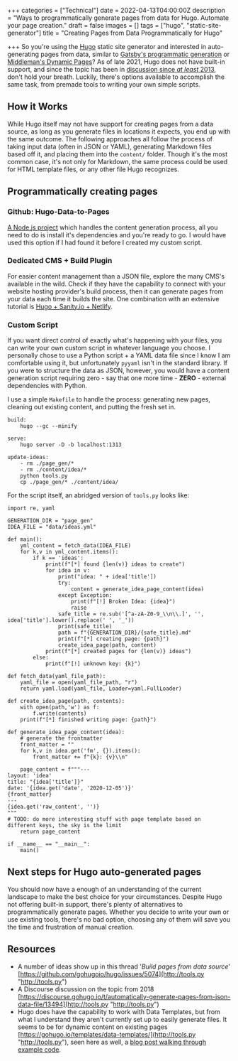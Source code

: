 +++
categories = ["Technical"]
date = 2022-04-13T04:00:00Z
description = "Ways to programmatically generate pages from data for Hugo. Automate your page creation."
draft = false
images = []
tags = ["hugo", "static-site-generator"]
title = "Creating Pages from Data Programmatically for Hugo"

+++
So you're using the [Hugo](https://gohugo.io/) static site generator and interested in auto-generating pages from data, similar to [Gatsby's programmatic generation](https://www.gatsbyjs.com/docs/programmatically-create-pages-from-data/) or [Middleman's Dynamic Pages](https://middlemanapp.com/advanced/dynamic-pages)? As of late 2021, Hugo does not have built-in support, and since the topic has been in [discussion since _at least_ 2013](https://github.com/gohugoio/hugo/issues/140), don't hold your breath. Luckily, there's options available to accomplish the same task, from premade tools to writing your own simple scripts.

## How it Works

While Hugo itself may not have support for creating pages from a data source, as long as you generate files in locations it expects, you end up with the same outcome. The following approaches all follow the process of taking input data (often in JSON or YAML), generating Markdown files based off it, and placing them into the `content/` folder. Though it's the most common case, it's not only for Markdown, the same process could be used for HTML template files, or any other file Hugo recognizes.

## Programmatically creating pages

### Github: Hugo-Data-to-Pages

[A Node.js project](https://github.com/kidsil/hugo-data-to-pages) which handles the content generation process, all you need to do is install it's dependencies and you're ready to go. I would have used this option if I had found it before I created my custom script.

### Dedicated CMS + Build Plugin

For easier content management than a JSON file, explore the many CMS's available in the wild. Check if they have the capability to connect with your website hosting provider's build process, then it can generate pages from your data each time it builds the site. One combination with an extensive tutorial is [Hugo + Sanity.io + Netlify](https://www.sanity.io/guides/sanity-and-hugo-with-netlify-plugins).

### Custom Script

If you want direct control of exactly what's happening with your files, you can write your own custom script in whatever language you choose. I personally chose to use a Python script + a YAML data file since I know I am comfortable using it, but unfortunately `pyyaml` isn't in the standard library. If you were to structure the data as JSON, however, you would have a content generation script requiring zero - say that one more time - **ZERO** - external dependencies with Python.

I use a simple `Makefile` to handle the process: generating new pages, cleaning out existing content, and putting the fresh set in.

    build:
    	hugo --gc --minify
    
    serve:
    	hugo server -D -b localhost:1313
    
    update-ideas:
    	- rm ./page_gen/*
    	- rm ./content/idea/*
    	python tools.py
    	cp ./page_gen/* ./content/idea/
    

For the script itself, an abridged version of `tools.py` looks like:

    import re, yaml
    
    GENERATION_DIR = "page_gen"
    IDEA_FILE = "data/ideas.yml"
    
    def main():
        yml_content = fetch_data(IDEA_FILE)
        for k,v in yml_content.items():
            if k == 'ideas':
                print(f"[*] found {len(v)} ideas to create")
                for idea in v:
                    print("idea: " + idea['title'])
                    try:
                        content = generate_idea_page_content(idea)
                    except Exception:
                        print(f"[!] Broken Idea: {idea}")
                        raise
                    safe_title = re.sub('[^a-zA-Z0-9_\\n\\.]', '', idea['title'].lower().replace(' ', '_'))
                    print(safe_title)
                    path = f"{GENERATION_DIR}/{safe_title}.md"
                    print(f"[*] creating page: {path}")
                    create_idea_page(path, content)
                print(f"[*] created pages for {len(v)} ideas")
            else:
                print(f"[!] unknown key: {k}")
    
    def fetch_data(yaml_file_path):
        yaml_file = open(yaml_file_path, "r")
        return yaml.load(yaml_file, Loader=yaml.FullLoader)
    
    def create_idea_page(path, contents):
        with open(path,'w') as f:
            f.write(contents)
        print(f"[*] finished writing page: {path}")
    
    def generate_idea_page_content(idea):
        # generate the frontmatter
        front_matter = ""
        for k,v in idea.get('fm', {}).items():
            front_matter += f"{k}: {v}\\n"
    
        page_content = f"""---
    layout: 'idea'
    title: "{idea['title']}"
    date: '{idea.get('date', '2020-12-05')}'
    {front_matter}
    ---
    {idea.get('raw_content', '')}
    """
    # TODO: do more interesting stuff with page template based on different keys, the sky is the limit
        return page_content
    
    if __name__ == "__main__":
        main()
    

## Next steps for Hugo auto-generated pages

You should now have a enough of an understanding of the current landscape to make the best choice for your circumstances. Despite Hugo not offering built-in support, there's plenty of alternatives to programmatically generate pages. Whether you decide to write your own or use existing tools, there's no bad option, choosing any of them will save you the time and frustration of manual creation.

## Resources

* A number of ideas show up in this thread '_Build pages from data source_' [https://github.com/gohugoio/hugo/issues/5074](http://tools.py "http://tools.py")
* A Discourse discussion on the topic from 2018 [https://discourse.gohugo.io/t/automatically-generate-pages-from-json-data-file/13494](http://tools.py "http://tools.py")
* Hugo does have the capability to work with Data Templates, but from what I understand they aren't currently set up to easily generate files. It seems to be for dynamic content on existing pages [https://gohugo.io/templates/data-templates/](http://tools.py "http://tools.py"), seen here as well, a [blog post walking through example code](https://novelist.xyz/tech/hugo-data-files/).